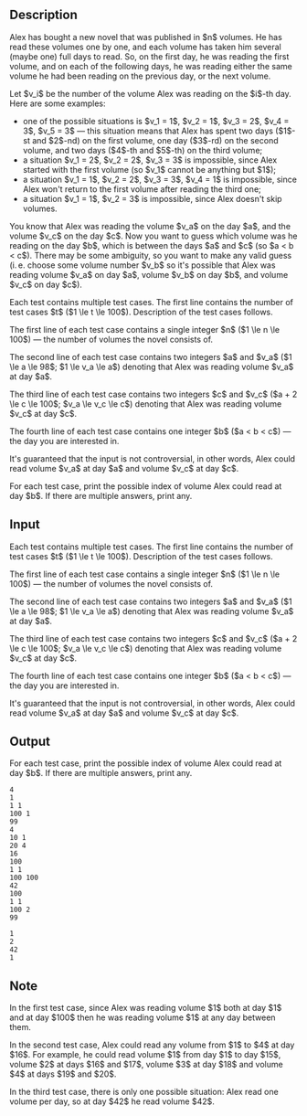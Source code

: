 ## Description

<div><p>Alex has bought a new novel that was published in $n$ volumes. He has read these volumes one by one, and each volume has taken him several (maybe one) full days to read. So, on the first day, he was reading the first volume, and on each of the following days, he was reading either the same volume he had been reading on the previous day, or the next volume.</p><p>Let $v_i$ be the number of the volume Alex was reading on the $i$-th day. Here are some examples:</p><ul> <li> one of the possible situations is $v_1 = 1$, $v_2 = 1$, $v_3 = 2$, $v_4 = 3$, $v_5 = 3$&nbsp;— this situation means that Alex has spent two days ($1$-st and $2$-nd) on the first volume, one day ($3$-rd) on the second volume, and two days ($4$-th and $5$-th) on the third volume; </li><li> a situation $v_1 = 2$, $v_2 = 2$, $v_3 = 3$ is impossible, since Alex started with the first volume (so $v_1$ cannot be anything but $1$); </li><li> a situation $v_1 = 1$, $v_2 = 2$, $v_3 = 3$, $v_4 = 1$ is impossible, since Alex won't return to the first volume after reading the third one; </li><li> a situation $v_1 = 1$, $v_2 = 3$ is impossible, since Alex doesn't skip volumes. </li></ul><p>You know that Alex was reading the volume $v_a$ on the day $a$, and the volume $v_c$ on the day $c$. Now you want to guess which volume was he reading on the day $b$, which is between the days $a$ and $c$ (so $a &lt; b &lt; c$). There may be some ambiguity, so you want to make any valid guess (i. e. choose some volume number $v_b$ so it's possible that Alex was reading volume $v_a$ on day $a$, volume $v_b$ on day $b$, and volume $v_c$ on day $c$).</p></div><div class="input-specification"><p>Each test contains multiple test cases. The first line contains the number of test cases $t$ ($1 \le t \le 100$). Description of the test cases follows.</p><p>The first line of each test case contains a single integer $n$ ($1 \le n \le 100$)&nbsp;— the number of volumes the novel consists of.</p><p>The second line of each test case contains two integers $a$ and $v_a$ ($1 \le a \le 98$; $1 \le v_a \le a$) denoting that Alex was reading volume $v_a$ at day $a$.</p><p>The third line of each test case contains two integers $c$ and $v_c$ ($a + 2 \le c \le 100$; $v_a \le v_c \le c$) denoting that Alex was reading volume $v_c$ at day $c$.</p><p>The fourth line of each test case contains one integer $b$ ($a &lt; b &lt; c$)&nbsp;— the day you are interested in.</p><p>It's guaranteed that the input is not controversial, in other words, Alex could read volume $v_a$ at day $a$ and volume $v_c$ at day $c$.</p></div><div class="output-specification"><p>For each test case, print the possible index of volume Alex could read at day $b$. If there are multiple answers, print any.</p></div>

## Input

<p>Each test contains multiple test cases. The first line contains the number of test cases $t$ ($1 \le t \le 100$). Description of the test cases follows.</p><p>The first line of each test case contains a single integer $n$ ($1 \le n \le 100$)&nbsp;— the number of volumes the novel consists of.</p><p>The second line of each test case contains two integers $a$ and $v_a$ ($1 \le a \le 98$; $1 \le v_a \le a$) denoting that Alex was reading volume $v_a$ at day $a$.</p><p>The third line of each test case contains two integers $c$ and $v_c$ ($a + 2 \le c \le 100$; $v_a \le v_c \le c$) denoting that Alex was reading volume $v_c$ at day $c$.</p><p>The fourth line of each test case contains one integer $b$ ($a &lt; b &lt; c$)&nbsp;— the day you are interested in.</p><p>It's guaranteed that the input is not controversial, in other words, Alex could read volume $v_a$ at day $a$ and volume $v_c$ at day $c$.</p>

## Output

<p>For each test case, print the possible index of volume Alex could read at day $b$. If there are multiple answers, print any.</p>





```input1
4
1
1 1
100 1
99
4
10 1
20 4
16
100
1 1
100 100
42
100
1 1
100 2
99
```




```output1
1
2
42
1
```



## Note

<p>In the first test case, since Alex was reading volume $1$ both at day $1$ and at day $100$ then he was reading volume $1$ at any day between them.</p><p>In the second test case, Alex could read any volume from $1$ to $4$ at day $16$. For example, he could read volume $1$ from day $1$ to day $15$, volume $2$ at days $16$ and $17$, volume $3$ at day $18$ and volume $4$ at days $19$ and $20$.</p><p>In the third test case, there is only one possible situation: Alex read one volume per day, so at day $42$ he read volume $42$.</p>
